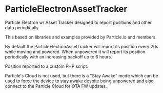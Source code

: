 # ParticleElectronAssetTracker
Particle Electron w/ Asset Tracker designed to report positions and other data periodically

This based on libraries and examples provided by Particle.io and members.

By default the ParticleElectronAssetTracker will report its position every 20s while moving and powered.  When unpowered it will report its position periodically with an increasing backoff up to 6 hours.

Position reported to a custom PHP script.

Particle's Cloud is not used, but there is a "Stay Awake" mode which can be used to force the device to stay awake despite being unpowered and also connect to the Particle Cloud for OTA FW updates.

